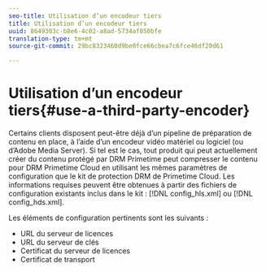 ```yaml
---
seo-title: Utilisation d’un encodeur tiers
title: Utilisation d’un encodeur tiers
uuid: 8649303c-b8e6-4c02-a8ad-5734af850bfe
translation-type: tm+mt
source-git-commit: 29bc8323460d9be0fce66cbea7c6fce46df20d61

---
```



# Utilisation d’un encodeur tiers{#use-a-third-party-encoder}

Certains clients disposent peut-être déjà d’un pipeline de préparation de contenu en place, à l’aide d’un encodeur vidéo matériel ou logiciel (ou d’Adobe Media Server). Si tel est le cas, tout produit qui peut actuellement créer du contenu protégé par DRM Primetime peut compresser le contenu pour DRM Primetime Cloud en utilisant les mêmes paramètres de configuration que le kit de protection DRM de Primetime Cloud. Les informations requises peuvent être obtenues à partir des fichiers de configuration existants inclus dans le kit : [!DNL config_hls.xml] ou [!DNL config_hds.xml].

Les éléments de configuration pertinents sont les suivants :

* URL du serveur de licences
* URL du serveur de clés
* Certificat du serveur de licences
* Certificat de transport

